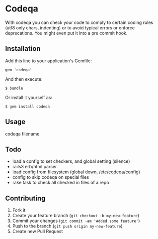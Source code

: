 # Codeqa

With codeqa you can check your code to comply to certain coding rules (utf8 only chars, indenting) or to avoid typical errors or
enforce deprecations. You might even put it into a pre commit hook.

## Installation

Add this line to your application's Gemfile:

    gem 'codeqa'

And then execute:

    $ bundle

Or install it yourself as:

    $ gem install codeqa

## Usage

codeqa filename

## Todo

* load a config to set checkers, and global setting (silence)
* rails3 erb/html parser
* load config from filesystem (global down, /etc/codeqa/config)
* config to skip codeqa on special files
* rake task to check all checked in files of a repo

## Contributing

1. Fork it
2. Create your feature branch (`git checkout -b my-new-feature`)
3. Commit your changes (`git commit -am 'Added some feature'`)
4. Push to the branch (`git push origin my-new-feature`)
5. Create new Pull Request
